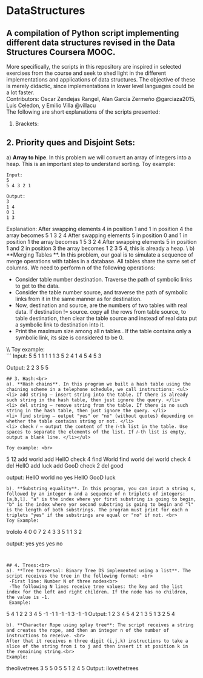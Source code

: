 # DataStructures
## A compilation of Python script implementing different data structures revised in the Data Structures Coursera MOOC.
More specifically, the scripts in this repository are inspired in selected exercises from the course and seek to shed light in the different implementations and applications of data structures. The objective of these is merely didactic, since implementations in lower level languages could be a lot faster. <br>
Contributors: Oscar Zendejas Rangel, Alan García Zermeño @garciaza2015, Luis Celedon, y Emilio Villa @villacu <br>
The following are short explanations of the scripts presented:
1. Brackets:
## 2. Priority ques and Disjoint Sets: <br>
a) **Array to hipe**. In this problem we will convert an array of integers into a heap. This is an important step to understand sorting.
Toy example: <br>
 ```
Input:
5
5 4 3 2 1

Output:
3
1 4
0 1
1 3
 ```
Explanation: 
After swapping elements 4 in position 1 and 1 in position 4 the array becomes 5 1 3 2 4
After swapping elements 5 in position 0 and 1 in position 1 the array becomes 1 5 3 2 4
After swapping elements 5 in position 1 and 2 in position 3 the array becomes 1 2 3 5 4, this is already a heap.
\\
b) **Merging Tables **. In this problem, our goal is to simulate a sequence of merge operations with tables in a database. All tables share the same set of columns.
We need to perform n of the following operations: <ul>
   <li> Consider table number destination. Traverse the path of symbolic links to get to the data. </li>
   <li> Consider the table number source, and traverse the path of symbolic links from it in the same manner as for destination. </li>
   <li> Now, destination and source, are the numbers of two tables with real data. If destination != source. copy all the rows from table source, to table destination, then clear the table source and instead of real data put a symbolic link to destination into it. </li>
   <li> Print the maximum size among all n tables . If the table contains only a symbolic link, its size is considered to be 0. </li></ul>
\\
Toy example: <br>
 ```
 Input:
 5 5
 1 1 1 1 1
 3 5
 2 4
 1 4
 5 4
 5 3
 
 Output:
 2
 2
 3
 5
 5
 ```
## 3. Hash:<br>
a). **Hash chains**. In this program we built a hash table using the chaining scheme in a telephone schedule, we call instructions: <ul>
<li> add string — insert string into the table. If there is already such string in the hash table, then just ignore the query. </li>
<li> del string — remove string from the table. If there is no such string in the hash table, then just ignore the query. </li>
<li> find string — output "yes" or "no" (without quotes) depending on whether the table contains string or not. </li>
<li> check 𝑖 — output the content of the 𝑖-th list in the table. Use spaces to separate the elements of the list. If 𝑖-th list is empty, output a blank line. </li></ul>

Toy example: <br>
   ```
   5
   12
   add world
   add HellO
   check 4
   find World
   find world
   del world
   check 4
   del HellO
   add luck
   add GooD
   check 2
   del good
   
   output:
    HellO world
    no
    yes
    HellO 
    GooD luck
   ```
b). **Substring equality**. In this program, you can input a string s, followed by an integer n and a sequence of n triplets of integers: [a,b,l]. "a" is the index where yor first substring is going to begin, "b" is the index where yor second substring is going to begin and "l" is the length of both substrings. The program must print for each n triplets "yes" if the substrings are equal or "no" if not. <br>
  Toy Example:
  ```
  trololo
  4
  0 0 7
  2 4 3
  3 5 1
  1 3 2
  
  output:
   yes
   yes
   yes
   no
  ```


## 4. Trees:<br>
a). **Tree traversal: Binary Tree DS implemented using a list**. The script receives the tree in the following format: <br>
   -First line: Number N of three nodes<br>
   -The following N lines receive tree values: the key and the list index for the left and right children. If the node has no children, the value is -1.
   Example: 
   ```
   5
   4 1 2
   2 3 4
   5 -1 -1
   1 -1 -1
   3 -1 -1
   Output:
    1 2 3 4 5
    4 2 1 3 5
    1 3 2 5 4
   ```
b). **Character Rope using splay tree**: The script receives a string and creates the rope, and then an integer n of the number of instructions to receive. <br>
   After that it receives n three digit (i,j,k) instructions to take a slice of the string from i to j and then insert it at position k in the remaining string.<br>
   Example:
   ```
   theolivetrees
   3
   5 5 0
   5 5 1
   2 4 5
   Output:
    ilovethetrees
   ```
